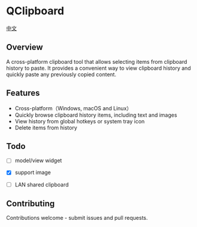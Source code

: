 # QClipboard

[中文](README_zh.md)

## Overview
A cross-platform clipboard tool that allows selecting items from clipboard history to paste. It provides a convenient way to view clipboard history and quickly paste any previously copied content.

## Features

- Cross-platform（Windows, macOS and Linux）
- Quickly browse clipboard history items, including text and images 
- View history from global hotkeys or system tray icon
- Delete items from history

## Todo

- [ ] model/view widget
- [x] support image
- [ ] LAN shared clipboard



## Contributing

Contributions welcome - submit issues and pull requests.
